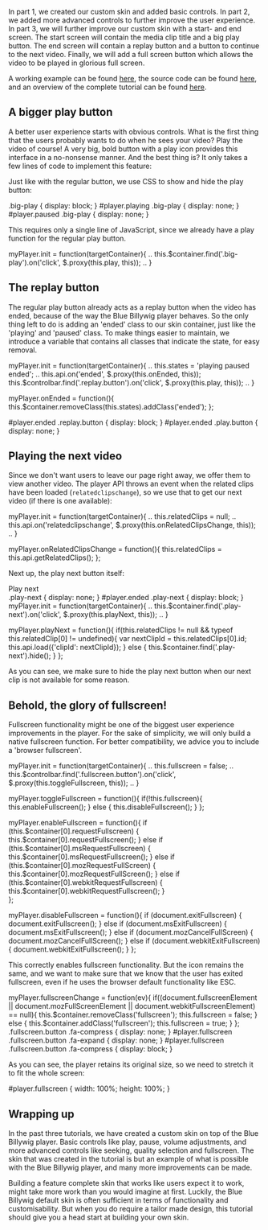 In part 1, we created our custom skin and added basic controls. In part 2, we added more advanced controls to further improve the user experience. In part 3, we will further improve our custom skin with a start- and end screen. The start screen will contain the media clip title and a big play button. The end screen will contain a replay button and a button to continue to the next video. Finally, we will add a full screen button which allows the video to be played in glorious full screen.

A working example can be found [here](http://bluebillywig.github.io/skin-tutorial/part-3/), the source code can be found [here](https://github.com/bluebillywig/skin-tutorial/tree/master/part-3), and an overview of the complete tutorial can be found [here](http://bluebillywig.github.io/skin-tutorial/).

## A bigger play button

A better user experience starts with obvious controls. What is the first thing that the users probably wants to do when he sees your video? Play the video of course! A very big, bold button with a play icon provides this interface in a no-nonsense manner. And the best thing is? It only takes a few lines of code to implement this feature:

<html>
<div class="big-play">
	<i class="fa fa-play"></i>
</div>
</html>

Just like with the regular button, we use CSS to show and hide the play button:

<css>
.big-play {
    display: block;
}
#player.playing .big-play {
	display: none;
}
#player.paused .big-play {
	display: none;
}
</css>

This requires only a single line of JavaScript, since we already have a play function for the regular play button.

<javascript>
myPlayer.init = function(targetContainer){
	..
	this.$container.find('.big-play').on('click', $.proxy(this.play, this));
	..	
}
</javascript>

## The replay button

The regular play button already acts as a replay button when the video has ended, because of the way the Blue Billywig player behaves. So the only thing left to do is adding an 'ended' class to our skin container, just like the 'playing' and 'paused' class. To make things easier to maintain, we introduce a variable that contains all classes that indicate the state, for easy removal.

<javascript>
myPlayer.init = function(targetContainer){
	..
	this.states = 'playing paused ended';
	..
	this.api.on('ended', $.proxy(this.onEnded, this));
	this.$controlbar.find('.replay.button').on('click', $.proxy(this.play, this));
	..	
}

myPlayer.onEnded = function(){
	this.$container.removeClass(this.states).addClass('ended');
};
</javascript>

<html>
<div class="replay button">
	<i class="fa fa-repeat"></i>
</div>
</html>

<css>
#player.ended .replay.button {
	display: block;
}
#player.ended .play.button {
	display: none;
}
</css>

## Playing the next video

Since we don't want users to leave our page right away, we offer them to view another video. The player API throws an event when the related clips have been loaded (`relatedclipschange`), so we use that to get our next video (if there is one available):

<javascript>
myPlayer.init = function(targetContainer){
	..
	this.relatedClips = null;
	..
	this.api.on('relatedclipschange', $.proxy(this.onRelatedClipsChange, this));
	..
}

myPlayer.onRelatedClipsChange = function(){
	this.relatedClips = this.api.getRelatedClips();
};
</javascript>

Next up, the play next button itself:

<html>
<div class="play-next">
	<i class="fa fa-step-forward"></i>
	Play next
</div>
</html>

<css>
.play-next {
	display: none;
}
#player.ended .play-next {
	display: block;
}
</css>

<javascript>
myPlayer.init = function(targetContainer){
	..
	this.$container.find('.play-next').on('click', $.proxy(this.playNext, this));
	..
}

myPlayer.playNext = function(){
	if(this.relatedClips != null && typeof this.relatedClip[0] != undefined){
		var nextClipId = this.relatedClips[0].id;
		this.api.load({'clipId': nextClipId});
	} else {
		this.$container.find('.play-next').hide();
	}
};
</javascript>

As you can see, we make sure to hide the play next button when our next clip is not available for some reason.

## Behold, the glory of fullscreen!

Fullscreen functionality might be one of the biggest user experience improvements in the player. For the sake of simplicity, we will only build a native fullscreen function. For better compatibility, we advice you to include a 'browser fullscreen'.

<html>
<div class="fullscreen button">
	<i class="fa fa-expand"></i>
</div>
</html>

<javascript>
myPlayer.init = function(targetContainer){
	..
	this.fullscreen = false;
	..
	this.$controlbar.find('.fullscreen.button').on('click', $.proxy(this.toggleFullscreen, this));
	..
}

myPlayer.toggleFullscreen = function(){
	if(!this.fullscreen){
		this.enableFullscreen();
	} else {
		this.disableFullscreen();
	}
};

myPlayer.enableFullscreen = function(){
	if (this.$container[0].requestFullscreen) {
		this.$container[0].requestFullscreen();
	} else if (this.$container[0].msRequestFullscreen) {
		this.$container[0].msRequestFullscreen();
	} else if (this.$container[0].mozRequestFullScreen) {
		this.$container[0].mozRequestFullScreen();
	} else if (this.$container[0].webkitRequestFullscreen) {
		this.$container[0].webkitRequestFullscreen();
	}	
};

myPlayer.disableFullscreen = function(){
	if (document.exitFullscreen) {
		document.exitFullscreen();
	} else if (document.msExitFullscreen) {
		document.msExitFullscreen();
	} else if (document.mozCancelFullScreen) {
		document.mozCancelFullScreen();
	} else if (document.webkitExitFullscreen) {
		document.webkitExitFullscreen();
	}
};
</javascript>

This correctly enables fullscreen functionality. But the icon remains the same, and we want to make sure that we know that the user has exited fullscreen, even if he uses the browser default functionality like ESC.

<javascript>
myPlayer.fullscreenChange = function(ev){
	if((document.fullscreenElement || document.mozFullScreenElement || document.webkitFullscreenElement) == null){
		this.$container.removeClass('fullscreen');
		this.fullscreen = false;
	} else {
		this.$container.addClass('fullscreen');
		this.fullscreen = true;
	}
};
</javascript>

<css>
.fullscreen.button .fa-compress {
	display: none;
}
#player.fullscreen .fullscreen.button .fa-expand {
	display: none;
}
#player.fullscreen .fullscreen.button .fa-compress {
	display: block;
}
</css>

As you can see, the player retains its original size, so we need to stretch it to fit the whole screen:

<css>
#player.fullscreen {
	width: 100%;
	height: 100%;
}
</css>

## Wrapping up

In the past three tutorials, we have created a custom skin on top of the Blue Billywig player. Basic controls like play, pause, volume adjustments, and more advanced controls like seeking, quality selection and fullscreen. The skin that was created in the tutorial is but an example of what is possible with the Blue Billywig player, and many more improvements can be made.

Building a feature complete skin that works like users expect it to work, might take more work than you would imagine at first. Luckily, the Blue Billywig default skin is often sufficient in terms of functionality and customisability. But when you do require a tailor made design, this tutorial should give you a head start at building your own skin.